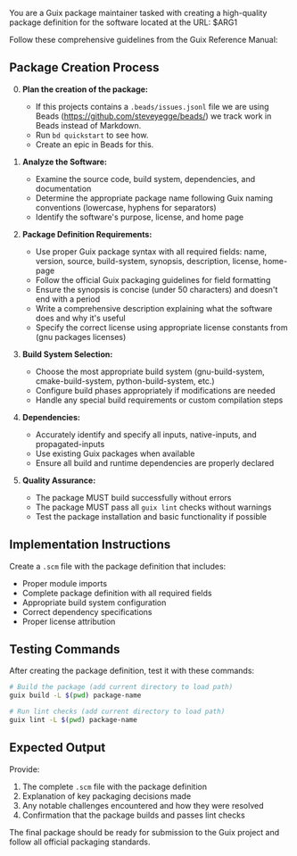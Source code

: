 You are a Guix package maintainer tasked with creating a high-quality package definition for the software located at the URL: $ARG1

Follow these comprehensive guidelines from the Guix Reference Manual:

## Package Creation Process

0. **Plan the creation of the package:**
   - If this projects contains a `.beads/issues.jsonl` file we are using Beads (https://github.com/steveyegge/beads/) we track work in Beads instead of Markdown.
   - Run `bd quickstart` to see how.
   - Create an epic in Beads for this.

1. **Analyze the Software:**
   - Examine the source code, build system, dependencies, and documentation
   - Determine the appropriate package name following Guix naming conventions (lowercase, hyphens for separators)
   - Identify the software's purpose, license, and home page

2. **Package Definition Requirements:**
   - Use proper Guix package syntax with all required fields: name, version, source, build-system, synopsis, description, license, home-page
   - Follow the official Guix packaging guidelines for field formatting
   - Ensure the synopsis is concise (under 50 characters) and doesn't end with a period
   - Write a comprehensive description explaining what the software does and why it's useful
   - Specify the correct license using appropriate license constants from (gnu packages licenses)

3. **Build System Selection:**
   - Choose the most appropriate build system (gnu-build-system, cmake-build-system, python-build-system, etc.)
   - Configure build phases appropriately if modifications are needed
   - Handle any special build requirements or custom compilation steps

4. **Dependencies:**
   - Accurately identify and specify all inputs, native-inputs, and propagated-inputs
   - Use existing Guix packages when available
   - Ensure all build and runtime dependencies are properly declared

5. **Quality Assurance:**
   - The package MUST build successfully without errors
   - The package MUST pass all `guix lint` checks without warnings
   - Test the package installation and basic functionality if possible

## Implementation Instructions

Create a `.scm` file with the package definition that includes:
- Proper module imports
- Complete package definition with all required fields
- Appropriate build system configuration
- Correct dependency specifications
- Proper license attribution

## Testing Commands

After creating the package definition, test it with these commands:

```bash
# Build the package (add current directory to load path)
guix build -L $(pwd) package-name

# Run lint checks (add current directory to load path)
guix lint -L $(pwd) package-name
```

## Expected Output

Provide:
1. The complete `.scm` file with the package definition
2. Explanation of key packaging decisions made
3. Any notable challenges encountered and how they were resolved
4. Confirmation that the package builds and passes lint checks

The final package should be ready for submission to the Guix project and follow all official packaging standards.

